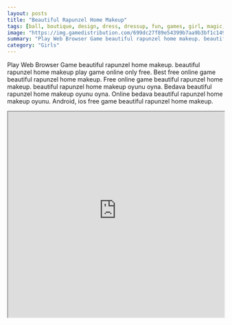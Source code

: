 ```yaml
---
layout: posts
title: "Beautiful Rapunzel Home Makeup"
tags: [ball, boutique, design, dress, dressup, fun, games, girl, magic, makeup, perfect, princess, rapunzel, studio, wedding, free, online, games, oyna, game, free, games, play, play, games]
image: "https://img.gamedistribution.com/699dc27f89e54399b7aa9b3bf1c1492e.jpg"
summary: "Play Web Browser Game beautiful rapunzel home makeup. beautiful rapunzel home makeup play game online only free. Best free online game beautiful rapunzel home makeup. Free online game beautiful rapunzel home makeup. beautiful rapunzel home makeup oyunu oyna. Bedava beautiful rapunzel home makeup oyunu oyna. Online bedava beautiful rapunzel home makeup oyunu. Android, ios free game beautiful rapunzel home makeup."
category: "Girls"
---
```


Play Web Browser Game beautiful rapunzel home makeup. beautiful rapunzel home makeup play game online only free. Best free online game beautiful rapunzel home makeup. Free online game beautiful rapunzel home makeup. beautiful rapunzel home makeup oyunu oyna. Bedava beautiful rapunzel home makeup oyunu oyna. Online bedava beautiful rapunzel home makeup oyunu. Android, ios free game beautiful rapunzel home makeup.

<iframe width="100%" height="480px;" src="https://flash.gamedistribution.com?game=699dc27f89e54399b7aa9b3bf1c1492e"></iframe>